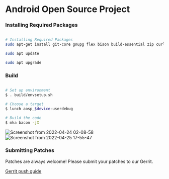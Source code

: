 # Android Open Source Project #

### Installing Required Packages ###

```bash

# Installing Required Packages
sudo apt-get install git-core gnupg flex bison build-essential zip curl zlib1g-dev gcc-multilib g++-multilib libc6-dev-i386 lib32ncurses5-dev x11proto-core-dev libx11-dev lib32z1-dev libgl1-mesa-dev libxml2-utils xsltproc unzip fontconfig

sudo apt update

sudo apt upgrade
```

### Build ###

```bash

# Set up environment
$ . build/envsetup.sh

# Choose a target
$ lunch aosp_$device-userdebug

# Build the code
$ mka bacon -jX
```
![Screenshot from 2022-04-24 02-08-58](https://user-images.githubusercontent.com/101529964/165147323-6395a26b-87b5-4252-8ad1-d8ceb96a6111.png) ![Screenshot from 2022-04-25 17-55-47](https://user-images.githubusercontent.com/101529964/165147574-fae24a47-174e-403a-a529-3b9876577c75.png)

### Submitting Patches ###

Patches are always welcome! Please submit your patches to our Gerrit.

[Gerrit push guide](https://wiki.pixelexperience.org/help/submit-patch/)
